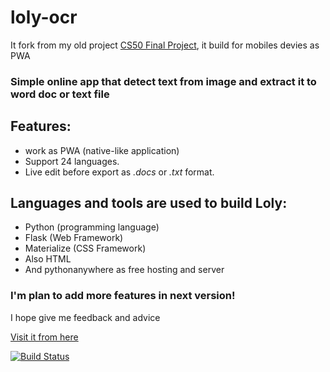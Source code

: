 # loly-ocr
It fork from my old project [CS50 Final Project](https://github.com/abdulrasol/image-to-word), it build for mobiles devies as PWA 

### Simple online app that detect text from image and extract it to word doc or text file

## Features:
- work as PWA (native-like application)
- Support 24 languages.
- Live edit before export as  *.docs* or *.txt* format.

## Languages and tools are used to build Loly:
- Python (programming language)
- Flask (Web Framework)
- Materialize (CSS Framework)
- Also HTML 
- And pythonanywhere as free hosting and server

###  I'm plan to add more features in next version!

I hope give me feedback and advice

[Visit it from here](https://loly.pythonanywhere.com/) 

[![Build Status](https://travis-ci.org/joemccann/dillinger.svg?branch=master)](https://travis-ci.org/joemccann/dillinger)

